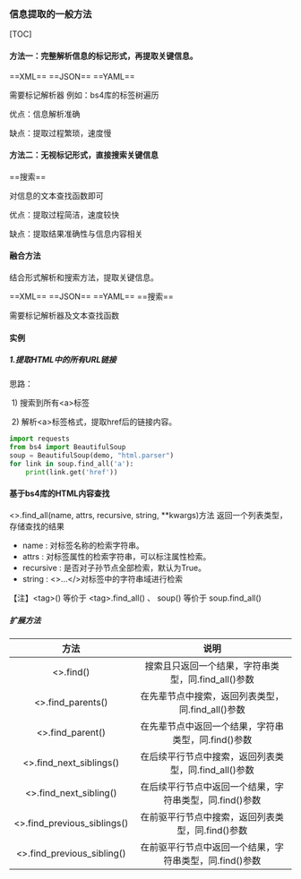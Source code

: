 ### 信息提取的一般方法

[TOC]

#### 方法一：完整解析信息的标记形式，再提取关键信息。

==XML==   	==JSON== 	 ==YAML==

需要标记解析器    例如：bs4库的标签树遍历

优点：信息解析准确

缺点：提取过程繁琐，速度慢

#### 方法二：无视标记形式，直接搜索关键信息

==搜索==

对信息的文本查找函数即可

优点：提取过程简洁，速度较快

缺点：提取结果准确性与信息内容相关

#### 融合方法

结合形式解析和搜索方法，提取关键信息。

==XML==		==JSON==	==YAML== 	==搜索==

需要标记解析器及文本查找函数

#### 实例

##### 1.提取HTML中的所有URL链接

思路：

​	1) 搜索到所有\<a>标签

​	2) 解析\<a>标签格式，提取href后的链接内容。

```python
import requests
from bs4 import BeautifulSoup
soup = BeautifulSoup(demo, "html.parser")
for link in soup.find_all('a'):
    print(link.get('href'))
```
#### 基于bs4库的HTML内容查找
\<>.find_all(name, attrs, recursive, string, **kwargs)方法
返回一个列表类型，存储查找的结果

- name : 对标签名称的检索字符串。
- attrs : 对标签属性的检索字符串，可以标注属性检索。
- recursive : 是否对子孙节点全部检索，默认为True。
- string : \<>...\</>对标签中的字符串域进行检索

【注】\<tag>() 等价于 \<tag>.find_all() 、 soup() 等价于 soup.find_all()
##### 扩展方法

|              方法              |                说明                |
| :--------------------------: | :------------------------------: |
|          \<>.find()          | 搜索且只返回一个结果，字符串类型，同.find_all()参数  |
|      \<>.find_parents()      |  在先辈节点中搜索，返回列表类型，同.find_all()参数  |
|      \<>.find_parent()       |  在先辈节点中返回一个结果，字符串类型，同.find()参数   |
|   \<>.find_next_siblings()   | 在后续平行节点中搜索，返回列表类型，同.find_all()参数 |
|   \<>.find_next_sibling()    | 在后续平行节点中返回一个结果，字符串类型，同.find()参数  |
| \<>.find_previous_siblings() |   在前驱平行节点中搜索，返回列表类型，同.find()参数   |
| \<>.find_previous_sibling()  | 在前驱平行节点中返回一个结果，字符串类型，同.find()参数  |

